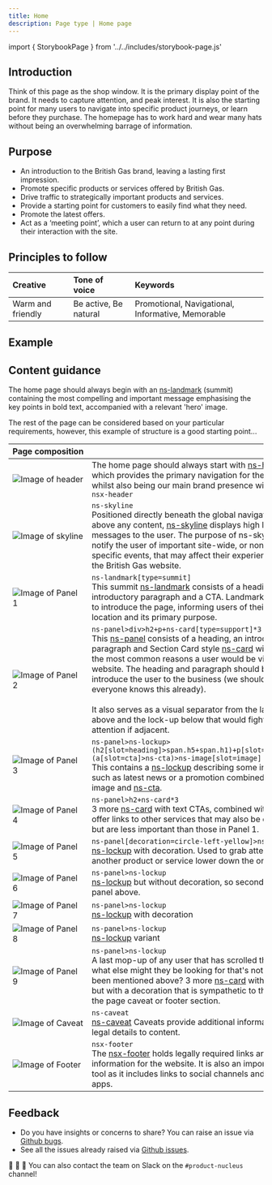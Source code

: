 ```yaml
---
title: Home
description: Page type | Home page
---
```


import { StorybookPage } from '../../includes/storybook-page.js'

## Introduction

Think of this page as the shop window. It is the primary display point of the brand. It needs to capture attention, and peak interest. It is also the starting point for many users to navigate into specific product journeys, or learn before they purchase. The homepage has to work hard and wear many hats without being an overwhelming barrage of information.

## Purpose

* An introduction to the British Gas brand, leaving a lasting first impression.
* Promote specific products or services offered by British Gas.
* Drive traffic to strategically important products and services.
* Provide a starting point for customers to easily find what they need.
* Promote the latest offers.
* Act as a ‘meeting point’, which a user can return to at any point during their interaction with the site.

## Principles to follow

| Creative | Tone of voice | Keywords |
| :--- | :--- | :--- |
| Warm and friendly  | Be active, Be natural | Promotional, Navigational, Informative, Memorable |

## Example

<StorybookPage story="examples-page-types--home"></StorybookPage>

## Content guidance

The home page should always begin with an [ns-landmark](https://nucleus.design/docs/components/ns-landmark) (summit) containing the most compelling and important message emphasising the key points in bold text, accompanied with a relevant 'hero' image. 

The rest of the page can be considered based on your particular requirements, however, this example of structure is a good starting point...

| Page&nbsp;composition |  |
| :--- | :--- |
| ![Image of header](https://user-images.githubusercontent.com/78355810/121555708-250d1f00-ca0b-11eb-86b9-df4a65ccfb60.png) |  The home page should always start with [ns-header](https://nucleus.design/docs/components/ns-header) which provides the primary navigation for the website, whilst also being our main brand presence with the logo.<br/>`nsx-header` |
| ![Image of skyline](https://user-images.githubusercontent.com/78355810/121555785-348c6800-ca0b-11eb-922d-c2c3b4937acd.png) | `ns-skyline`<br/> Positioned directly beneath the global navigation and above any content, [ns-skyline](https://nucleus.design/docs/components/ns-skyline) displays high level messages to the user. The purpose of ns-skyline is to notify the user of important site-wide, or non-page specific events, that may affect their experience of using the British Gas website. |
| ![Image of Panel 1](https://user-images.githubusercontent.com/78355810/121552839-af07b880-ca08-11eb-9f48-63171fa005db.png) | `ns-landmark[type=summit]`<br/> This summit [ns-landmark](https://nucleus.design/docs/components/ns-landmark) consists of a heading, an introductory paragraph and a CTA. Landmarks are used to introduce the page, informing users of their current location and its primary purpose. |
| ![Image of Panel 2](https://user-images.githubusercontent.com/78355810/121559775-ce094900-ca0e-11eb-9d15-d370761a9202.png) | `ns-panel>div>h2+p+ns-card[type=support]*3`<br/> This [ns-panel](https://nucleus.design/docs/components/ns-panel) consists of a heading, an introductory paragraph and Section Card style [ns-card](https://nucleus.design/docs/components/ns-card) with CTAs for the most common reasons a user would be visiting the website. The heading and paragraph should be used to introduce the user to the business (we shouldn't assume everyone knows this already). <br/><br/>It also serves as a visual separator from the landmark above and the lock-up below that would fight for attention if adjacent. |
| ![Image of Panel 3](https://user-images.githubusercontent.com/78355810/121560789-c0a08e80-ca0f-11eb-9708-658a94aa90a0.png) | `ns-panel>ns-lockup>(h2[slot=heading]>span.h5+span.h1)+p[slot=paragraph]+(a[slot=cta]>ns-cta)>ns-image[slot=image]`<br/> This contains a [ns-lockup](https://nucleus.design/docs/components/ns-lockup) describing some information such as latest news or a promotion combined with an image and [ns-cta](https://nucleus.design/docs/components/ns-cta). |
| ![Image of Panel 4](https://user-images.githubusercontent.com/78355810/121561606-91d6e800-ca10-11eb-967c-824decbea4a8.png) | `ns-panel>h2+ns-card*3`<br/> 3 more [ns-card](https://nucleus.design/docs/components/ns-card) with text CTAs, combined with a heading offer links to other services that may also be of interest but are less important than those in Panel 1. |
| ![Image of Panel 5](https://user-images.githubusercontent.com/78355810/121562212-23465a00-ca11-11eb-8a39-10e0885ab05d.png) | `ns-panel[decoration=circle-left-yellow]>ns-lockup`<br/> [ns-lockup](https://nucleus.design/docs/components/ns-lockup) with decoration. Used to grab attention to another product or service lower down the order. |
| ![Image of Panel 6](https://user-images.githubusercontent.com/78355810/121562898-d1520400-ca11-11eb-93e8-46dedc5bf79f.png) | `ns-panel>ns-lockup`<br/> [ns-lockup](https://nucleus.design/docs/components/ns-lockup) but without decoration, so secondary to the panel above. |
| ![Image of Panel 7](https://user-images.githubusercontent.com/78355810/121563848-b8961e00-ca12-11eb-936e-b46c5de2394d.png) | `ns-panel>ns-lockup`<br/> [ns-lockup](https://nucleus.design/docs/components/ns-lockup) with decoration |
| ![Image of Panel 8](https://user-images.githubusercontent.com/78355810/121565028-fa739400-ca13-11eb-8a68-90ff869c3cb4.png) | `ns-panel>ns-lockup`<br/> [ns-lockup](https://nucleus.design/docs/components/ns-lockup) variant |
| ![Image of Panel 9](https://user-images.githubusercontent.com/78355810/121565846-c64ca300-ca14-11eb-803c-c7e2ba88de92.png) | `ns-panel>ns-lockup`<br/> A last mop-up of any user that has scrolled this far. Ask what else might they be looking for that's not already been mentioned above? 3 more [ns-card](https://nucleus.design/docs/components/ns-card) with text CTAs but with a decoration that is sympathetic to the end of the page caveat or footer section. |
| ![Image of Caveat](https://user-images.githubusercontent.com/78355810/121566776-bed9c980-ca15-11eb-8032-8df59ac5c372.png) | `ns-caveat`<br/> [ns-caveat](https://nucleus.design/docs/components/ns-caveat) Caveats provide additional information and legal details to content. |
| ![Image of Footer](https://user-images.githubusercontent.com/78355810/121567323-57704980-ca16-11eb-9951-598055b9808c.png) | `nsx-footer`<br/> The [nsx-footer](https://nucleus.design/docs/components/nsx-footer) holds legally required links and copyright information for the website. It is also an important SEO tool as it includes links to social channels and our mobile apps. |

## Feedback

* Do you have insights or concerns to share? You can raise an issue via [Github bugs](https://github.com/ConnectedHomes/nucleus/issues/new?assignees=&labels=Bug&template=a--bug-report.md&title=[bug]%20[page-type-home]).
* See all the issues already raised via [Github issues](https://github.com/connectedHomes/nucleus/issues?utf8=%E2%9C%93&q=is%3Aopen+is%3Aissue+label%3ABug+[page-type-home]).

💩 🎉 🦄 You can also contact the team on Slack on the `#product-nucleus` channel!
